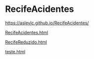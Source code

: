 # RecifeAcidentes
https://asleylc.github.io/RecifeAcidentes/


[RecifeAcidentes.html](RecifeAcidentes.html)


[RecifeReduzido.html](RecifeReduzido.html)


[teste.html](teste.html)
